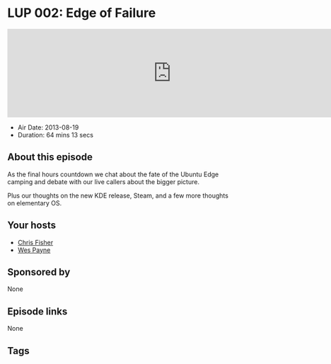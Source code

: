 # LUP 002: Edge of Failure

<iframe src="https://player.fireside.fm/v2/RUkczH-V+dgrIFWTR?theme=dark" width="740" height="200" frameborder="0" scrolling="no"></iframe>

* Air Date: 2013-08-19
* Duration: 64 mins 13 secs

## About this episode

As the final hours countdown we chat about the fate of the Ubuntu Edge camping and debate with our live callers about the bigger picture. 

Plus our thoughts on the new KDE release, Steam, and a few more thoughts on elementary OS.

## Your hosts
* [Chris Fisher](https://linuxunplugged.com/hosts/chrislas)
* [Wes Payne](https://linuxunplugged.com/hosts/wes)

## Sponsored by

None



## Episode links

None



## Tags

